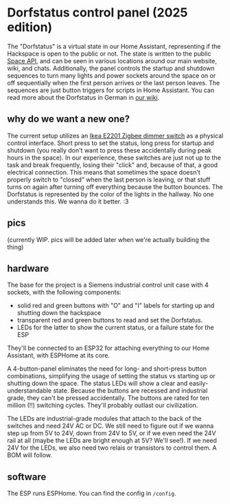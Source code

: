 # Dorfstatus control panel (2025 edition)
The "Dorfstatus" is a virtual state in our Home Assistant, representing if the Hackspace is open to the public or not. The state is written to the public [Space API](https://spaceapi.io/), and can be seen in various locations around our main website, wiki, and chats.
Additionally, the panel controls the startup and shutdown sequences to turn many lights and power sockets around the space on or off sequentially when the first person arrives or the last person leaves. The sequences are just button triggers for scripts in Home Assistant.
You can read more about the Dorfstatus in German in [our wiki](https://wiki.chaosdorf.de/Dorfstatus).

## why do we want a new one?
The current setup utilizes an [Ikea E2201 Zigbee dimmer switch](https://www.zigbee2mqtt.io/devices/E2201.html) as a physical control interface. Short press to set the status, long press for startup and shutdown (you really don't want to press these accidentally during peak hours in the space).
In our experience, these switches are just not up to the task and break frequently, losing their "click" and, because of that, a good electrical connection. This means that sometimes the space doesn't properly switch to "closed" when the last person is leaving, or that stuff turns on again after turning off everything because the button bounces.
The Dorfstatus is represented by the color of the lights in the hallway. No one understands this. We wanna do it better. :3

## pics

(currently WIP. pics will be added later when we're actually building the thing)

## hardware
The base for the project is a Siemens industrial control unit case with 4 sockets, with the following components:

- solid red and green buttons with "O" and "I" labels for starting up and shutting down the hackspace
- transparent red and green buttons to read and set the Dorfstatus.
- LEDs for the latter to show the current status, or a failure state for the ESP

They'll be connected to an ESP32 for attaching everything to our Home Assistant, with ESPHome at its core.

A 4-button-panel eliminates the need for long- and short-press button combinations, simplifying the usage of setting the status vs starting up or shutting down the space. The status LEDs will show a clear and easily-understandable state. Because the buttons are recessed and industrial grade, they can't be pressed accidentally. The buttons are rated for ten million (!!) switching cycles. They'll probably outlast our civilization.

The LEDs are industrial-grade modules that attach to the back of the switches and need 24V AC or DC. We still need to figure out if we wanna step up from 5V to 24V, down from 24V to 5V, or if we even need the 24V rail at all (maybe the LEDs are bright enough at 5V? We'll see!). If we need 24V for the LEDs, we also need two relais or transistors to control them.
A BOM will follow.

## software
The ESP runs ESPHome. You can find the config in `/config`.
